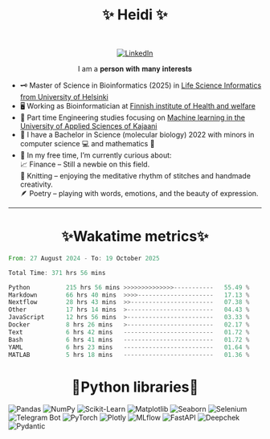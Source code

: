
<h1 align="center">✨ Heidi ✨</h1>
<br>

<p align="center">
  <a href="https://www.linkedin.com/in/heidi-putkuri/">
    <img src="http://img.shields.io/badge/LinkedIn-purple?style=flat&logo=linkedin" alt="LinkedIn">
  </a>
</p>
<p align="center">
  I am a 𝐩𝐞𝐫𝐬𝐨𝐧 𝐰𝐢𝐭𝐡 𝐦𝐚𝐧𝐲 𝐢𝐧𝐭𝐞𝐫𝐞𝐬𝐭𝐬

</p>

<!-- **Badges**
- website to create badge : https://shields.io/
- very nice tutorial to create badge : https://medium.com/@therafamartins/make-your-customized-badges-in-a-few-minutes-18e75475e271
-->

- 🗝 Master of Science in Bioinformatics (2025) in [Life Science Informatics from University of Helsinki](https://www.helsinki.fi/en/degree-programmes/life-science-informatics-masters-programme)
- 🖥️ Working as Bioinformatician at [Finnish institute of Health and welfare](https://thl.fi/en/main-page)
- 🦾 Part time Engineering studies focusing on [Machine learning in the University of Applied Sciences of Kajaani](https://kamk.fi/koulutukset/tieto-ja-viestintatekniikan-insinoori-datasta-tekoalyyn-paakaupunkiseutu-monimuoto/)
- 🧫 I have a Bachelor in Science (molecular biology) 2022 with minors in computer science 💻 and mathematics 🧮
- 🔭 In my free time, I’m currently curious about: <br>
  📈 Finance – Still a newbie on this field. <br>
  🧶 Knitting – enjoying the meditative rhythm of stitches and handmade creativity. <br>
  🪶 Poetry – playing with words, emotions, and the beauty of expression. <br>


<hr>
<h1 align = center>✨Wakatime metrics✨</h1>
<!--START_SECTION:waka-->

```rust
From: 27 August 2024 - To: 19 October 2025

Total Time: 371 hrs 56 mins

Python          215 hrs 56 mins >>>>>>>>>>>>>>-----------   55.49 %
Markdown        66 hrs 40 mins  >>>>---------------------   17.13 %
Nextflow        28 hrs 43 mins  >>-----------------------   07.38 %
Other           17 hrs 14 mins  >------------------------   04.43 %
JavaScript      12 hrs 56 mins  >------------------------   03.33 %
Docker          8 hrs 26 mins   >------------------------   02.17 %
Text            6 hrs 42 mins   -------------------------   01.72 %
Bash            6 hrs 41 mins   -------------------------   01.72 %
YAML            6 hrs 23 mins   -------------------------   01.64 %
MATLAB          5 hrs 18 mins   -------------------------   01.36 %
```

<!--END_SECTION:waka-->

<h1 align="center">🐍Python libraries🐍</h1>

![Pandas](https://img.shields.io/badge/Pandas-yellow?logo=pandas)
![NumPy](https://img.shields.io/badge/NumPy-blue?logo=numpy)
![Scikit-Learn](https://img.shields.io/badge/Scikit--Learn-orange?logo=scikitlearn)
![Matplotlib](https://img.shields.io/badge/Matplotlib-blueviolet?logo=matplotlib)
![Seaborn](https://img.shields.io/badge/Seaborn-cyan?logo=seaborn)
![Selenium](https://img.shields.io/badge/Selenium-green?logo=selenium)
![Telegram Bot](https://img.shields.io/badge/Telegram--Bot-blue?logo=telegram)
![PyTorch](https://img.shields.io/badge/PyTorch-red?logo=pytorch)
![Plotly](https://img.shields.io/badge/Plotly-blueviolet?logo=plotly)
![MLflow](https://img.shields.io/badge/MLflow-orange?logo=mlflow)
![FastAPI](https://img.shields.io/badge/FastAPI-green?logo=fastapi)
![Deepchek](https://img.shields.io/badge/Deepchek-blue?logo=python)
![Pydantic](https://img.shields.io/badge/Pydantic-blue?logo=python)

